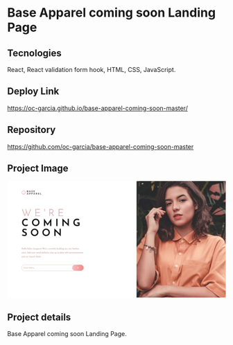 # Base Apparel coming soon Landing Page

## Tecnologies 
React, React validation form hook, HTML, CSS, JavaScript.

## Deploy Link
https://oc-garcia.github.io/base-apparel-coming-soon-master/

## Repository
https://github.com/oc-garcia/base-apparel-coming-soon-master

## Project Image
![](./public/Assets/images/Screenshot%20from%202023-01-31%2015-43-56.png#vitrinedev)

## Project details
Base Apparel coming soon Landing Page. 
